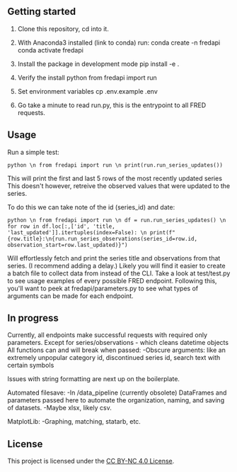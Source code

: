 
## Getting started

1. Clone this repository, cd into it. 

2. With Anaconda3 installed (link to conda) run: 
    conda create -n fredapi
    conda activate fredapi

3. Install the package in development mode 
    pip install -e .

4. Verify the install 
    python 
    from fredapi import run

5. Set environment variables
    cp .env.example .env

6. Go take a minute to read run.py, this is the entrypoint to all FRED requests. 

## Usage 

Run a simple test: 
    <pre>```python \n
    from fredapi import run \n
    print(run.run_series_updates())```</pre>

This will print the first and last 5 rows of the most recently updated series 
This doesn't however, retreive the observed values that were updated to the series. 

To do this we can take note of the id (series_id) and date: 
    <pre>```python \n
    from fredapi import run \n
    df = run.run_series_updates() \n
    for row in df.loc[:,['id', 'title, 'last_updated']].itertuples(index=False): \n
        print(f"{row.title}:\n{run.run_series_observations(series_id=row.id, observation_start=row.last_updated)}") ```</pre>
        
Will effortlessly fetch and print the series title and observations from that series. (I recommend adding a delay.)
Likely you will find it easier to create a batch file to collect data from instead of the CLI. 
Take a look at test/test.py to see usage examples of every possible FRED endpoint. 
Following this, you'll want to peek at fredapi/parameters.py to see what types of arguments can be made for each endpoint.


## In progress 
Currently, all endpoints make successful requests with required only parameters. 
Except for series/observations - which cleans datetime objects
All functions can and will break when passed: 
    -Obscure arguments: like an extremely unpopular category id, discontinued series id, search text with certain symbols 

Issues with string formatting are next up on the boilerplate.

Automated filesave: 
    -In /data_pipeline (currently obsolete) DataFrames and parameters passed here to automate the organization, naming, and saving of datasets. 
    -Maybe xlsx, likely csv. 

MatplotLib: 
    -Graphing, matching, statarb, etc. 


## License

This project is licensed under the [CC BY-NC 4.0 License](https://creativecommons.org/licenses/by-nc/4.0/).